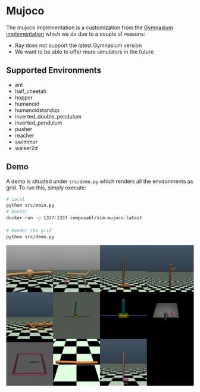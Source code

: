# Mujoco

The mujoco implementation is a customization from the [Gymnasium implementation](https://github.com/Farama-Foundation/Gymnasium/tree/main/gymnasium/envs/mujoco) which we do due to a couple of reasons:

- Ray does not support the latest Gymnasium version
- We want to be able to offer more simulators in the future

## Supported Environments

- ant
- half_cheetah
- hopper
- humanoid
- humanoidstandup
- inverted_double_pendulum
- inverted_pendulum
- pusher
- reacher
- swimmer
- walker2d

## Demo

A demo is situated under `src/demo.py` which renders all the environments as grid. To run this, simply execute:

```bash
# Local
python src/main.py
# Docker
docker run -p 1337:1337 composabl/sim-mujoco:latest

# Render the grid
python src/demo.py
```

![](./assets/demo.png)
